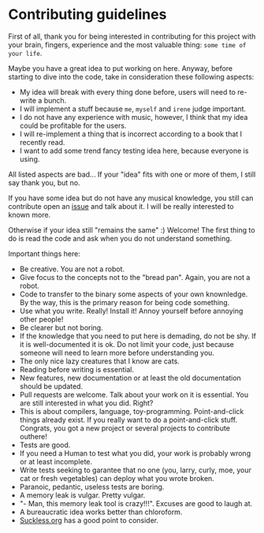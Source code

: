 # Contributing guidelines

First of all, thank you for being interested in contributing for this project with your brain, fingers, experience and the most
valuable thing: ``some time of your life``.

Maybe you have a great idea to put working on here. Anyway, before starting to dive into the code, take in consideration
these following aspects:

- My idea will break with every thing done before, users will need to re-write a bunch.
- I will implement a stuff because ``me``, ``myself`` and ``irene`` judge important.
- I do not have any experience with music, however, I think that my idea could be profitable for the users.
- I will re-implement a thing that is incorrect according to a book that I recently read.
- I want to add some trend fancy testing idea here, because everyone is using.

All listed aspects are bad... If your "idea" fits with one or more of them, I still say thank you, but no.

If you have some idea but do not have any musical knowledge, you still can contribute open an [issue](https://github.com/rafael-santiago/tulip/issues)
and talk about it. I will be really interested to known more.

Otherwise if your idea still "remains the same" :) Welcome! The first thing to do is read the code and ask when you do not
understand something.

Important things here:

- Be creative. You are not a robot.
- Give focus to the concepts not to the "bread pan". Again, you are not a robot.
- Code to transfer to the binary some aspects of your own knownledge. By the way, this is the primary reason for being code something.
- Use what you write. Really! Install it! Annoy yourself before annoying other people!
- Be clearer but not boring.
- If the knowledge that you need to put here is demading, do not be shy. If it is well-documented it is ok. Do not limit your code, just because someone will need to learn more before understanding you.
- The only nice lazy creatures that I know are cats.
- Reading before writing is essential.
- New features, new documentation or at least the old documentation should be updated.
- Pull requests are welcome. Talk about your work on it is essential. You are still interested in what you did. Right?
- This is about compilers, language, toy-programming. Point-and-click things already exist. If you really want to do a point-and-click stuff. Congrats, you got a new project or several projects to contribute outhere!
- Tests are good.
- If you need a Human to test what you did, your work is probably wrong or at least incomplete.
- Write tests seeking to garantee that no one (you, larry, curly, moe, your cat or fresh vegetables) can deploy what you wrote broken.
- Paranoic, pedantic, useless tests are boring.
- A memory leak is vulgar. Pretty vulgar.
- "- Man, this memory leak tool is crazy!!!". Excuses are good to laugh at.
- A bureaucratic idea works better than chloroform.
- [Suckless.org](http://suckless.org/philosophy) has a good point to consider.
